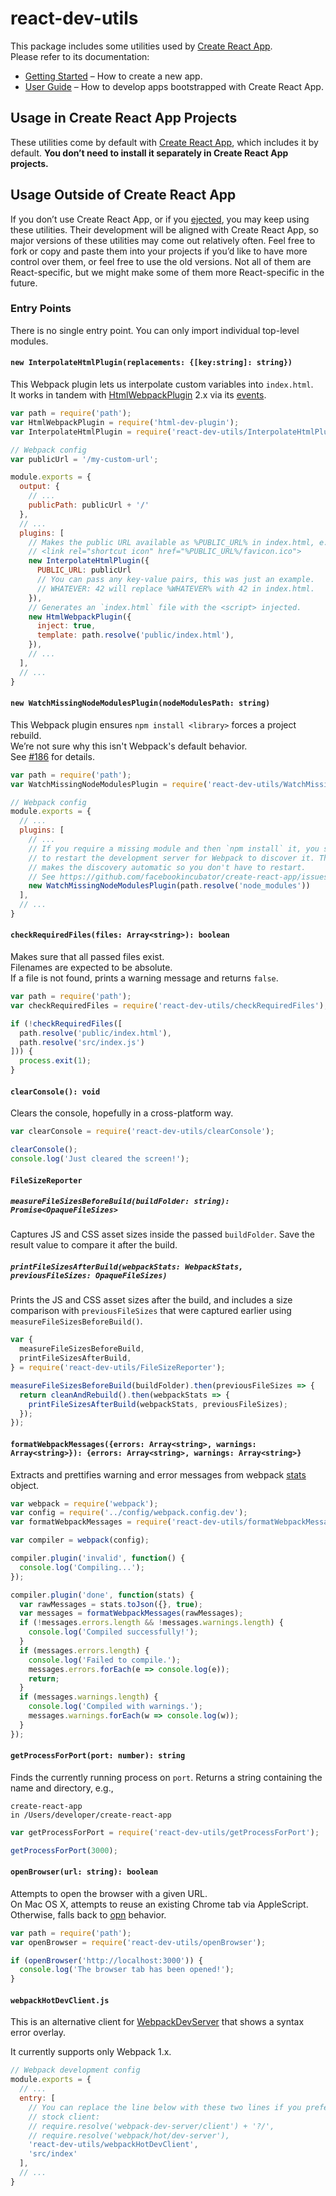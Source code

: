 # react-dev-utils

This package includes some utilities used by [Create React App](https://github.com/facebookincubator/create-react-app).<br>
Please refer to its documentation:

* [Getting Started](https://github.com/facebookincubator/create-react-app/blob/master/README.md#getting-started) – How to create a new app.
* [User Guide](https://github.com/facebookincubator/create-react-app/blob/master/packages/react-scripts/template/README.md) – How to develop apps bootstrapped with Create React App.

## Usage in Create React App Projects

These utilities come by default with [Create React App](https://github.com/facebookincubator/create-react-app), which includes it by default. **You don’t need to install it separately in Create React App projects.**

## Usage Outside of Create React App

If you don’t use Create React App, or if you [ejected](https://github.com/facebookincubator/create-react-app/blob/master/packages/react-scripts/template/README.md#npm-run-eject), you may keep using these utilities. Their development will be aligned with Create React App, so major versions of these utilities may come out relatively often. Feel free to fork or copy and paste them into your projects if you’d like to have more control over them, or feel free to use the old versions. Not all of them are React-specific, but we might make some of them more React-specific in the future.

### Entry Points

There is no single entry point. You can only import individual top-level modules.

#### `new InterpolateHtmlPlugin(replacements: {[key:string]: string})`

This Webpack plugin lets us interpolate custom variables into `index.html`.<br>
It works in tandem with [HtmlWebpackPlugin](https://github.com/ampedandwired/html-webpack-plugin) 2.x via its [events](https://github.com/ampedandwired/html-webpack-plugin#events).

```js
var path = require('path');
var HtmlWebpackPlugin = require('html-dev-plugin');
var InterpolateHtmlPlugin = require('react-dev-utils/InterpolateHtmlPlugin');

// Webpack config
var publicUrl = '/my-custom-url';

module.exports = {
  output: {
    // ...
    publicPath: publicUrl + '/' 
  },
  // ...
  plugins: [
    // Makes the public URL available as %PUBLIC_URL% in index.html, e.g.:
    // <link rel="shortcut icon" href="%PUBLIC_URL%/favicon.ico">
    new InterpolateHtmlPlugin({
      PUBLIC_URL: publicUrl
      // You can pass any key-value pairs, this was just an example.
      // WHATEVER: 42 will replace %WHATEVER% with 42 in index.html.
    }),
    // Generates an `index.html` file with the <script> injected.
    new HtmlWebpackPlugin({
      inject: true,
      template: path.resolve('public/index.html'),
    }),
    // ...
  ],
  // ...
}
```

#### `new WatchMissingNodeModulesPlugin(nodeModulesPath: string)`

This Webpack plugin ensures `npm install <library>` forces a project rebuild.<br>
We’re not sure why this isn't Webpack's default behavior.<br>
See [#186](https://github.com/facebookincubator/create-react-app/issues/186) for details.

```js
var path = require('path');
var WatchMissingNodeModulesPlugin = require('react-dev-utils/WatchMissingNodeModulesPlugin');

// Webpack config
module.exports = {
  // ...
  plugins: [
    // ...
    // If you require a missing module and then `npm install` it, you still have
    // to restart the development server for Webpack to discover it. This plugin
    // makes the discovery automatic so you don't have to restart.
    // See https://github.com/facebookincubator/create-react-app/issues/186
    new WatchMissingNodeModulesPlugin(path.resolve('node_modules'))
  ],
  // ...
}
```

#### `checkRequiredFiles(files: Array<string>): boolean`

Makes sure that all passed files exist.<br>
Filenames are expected to be absolute.<br>
If a file is not found, prints a warning message and returns `false`.

```js
var path = require('path');
var checkRequiredFiles = require('react-dev-utils/checkRequiredFiles');

if (!checkRequiredFiles([
  path.resolve('public/index.html'),
  path.resolve('src/index.js')
])) {
  process.exit(1);
}
```

#### `clearConsole(): void`

Clears the console, hopefully in a cross-platform way.

```js
var clearConsole = require('react-dev-utils/clearConsole');

clearConsole();
console.log('Just cleared the screen!');
```

#### `FileSizeReporter`

##### `measureFileSizesBeforeBuild(buildFolder: string): Promise<OpaqueFileSizes>`

Captures JS and CSS asset sizes inside the passed `buildFolder`. Save the result value to compare it after the build.

##### `printFileSizesAfterBuild(webpackStats: WebpackStats, previousFileSizes: OpaqueFileSizes)`

Prints the JS and CSS asset sizes after the build, and includes a size comparison with `previousFileSizes` that were captured earlier using `measureFileSizesBeforeBuild()`.

```js
var {
  measureFileSizesBeforeBuild,
  printFileSizesAfterBuild,
} = require('react-dev-utils/FileSizeReporter');

measureFileSizesBeforeBuild(buildFolder).then(previousFileSizes => {
  return cleanAndRebuild().then(webpackStats => {
    printFileSizesAfterBuild(webpackStats, previousFileSizes);
  });
});
```

#### `formatWebpackMessages({errors: Array<string>, warnings: Array<string>}): {errors: Array<string>, warnings: Array<string>}`

Extracts and prettifies warning and error messages from webpack [stats](https://github.com/webpack/docs/wiki/node.js-api#stats) object.

```js
var webpack = require('webpack');
var config = require('../config/webpack.config.dev');
var formatWebpackMessages = require('react-dev-utils/formatWebpackMessages');

var compiler = webpack(config);

compiler.plugin('invalid', function() {
  console.log('Compiling...');
});

compiler.plugin('done', function(stats) {
  var rawMessages = stats.toJson({}, true);
  var messages = formatWebpackMessages(rawMessages);
  if (!messages.errors.length && !messages.warnings.length) {
    console.log('Compiled successfully!');
  }
  if (messages.errors.length) {
    console.log('Failed to compile.');
    messages.errors.forEach(e => console.log(e));
    return;
  }
  if (messages.warnings.length) {
    console.log('Compiled with warnings.');
    messages.warnings.forEach(w => console.log(w));
  }
});
```

#### `getProcessForPort(port: number): string`

Finds the currently running process on `port`.
Returns a string containing the name and directory, e.g.,

```
create-react-app
in /Users/developer/create-react-app
```

```js
var getProcessForPort = require('react-dev-utils/getProcessForPort');

getProcessForPort(3000);
```

#### `openBrowser(url: string): boolean`

Attempts to open the browser with a given URL.<br>
On Mac OS X, attempts to reuse an existing Chrome tab via AppleScript.<br>
Otherwise, falls back to [opn](https://github.com/sindresorhus/opn) behavior.


```js
var path = require('path');
var openBrowser = require('react-dev-utils/openBrowser');

if (openBrowser('http://localhost:3000')) {
  console.log('The browser tab has been opened!');
}
```

#### `webpackHotDevClient.js`

This is an alternative client for [WebpackDevServer](https://github.com/webpack/webpack-dev-server) that shows a syntax error overlay.

It currently supports only Webpack 1.x.

```js
// Webpack development config
module.exports = {
  // ...
  entry: [
    // You can replace the line below with these two lines if you prefer the
    // stock client:
    // require.resolve('webpack-dev-server/client') + '?/',
    // require.resolve('webpack/hot/dev-server'),
    'react-dev-utils/webpackHotDevClient',
    'src/index'
  ],
  // ...
}
```
